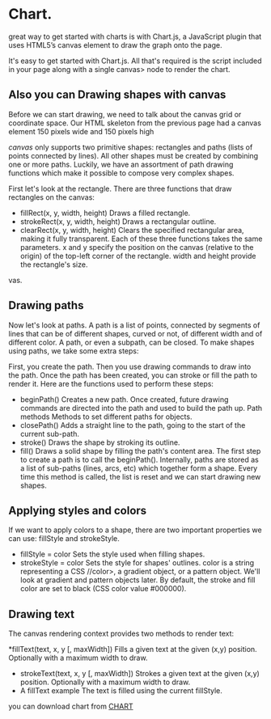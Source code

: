 # **Chart.**

 great way to get started with charts is with Chart.js, a JavaScript plugin that uses HTML5’s canvas element to draw the graph onto the page. 

 It's easy to get started with Chart.js. All that's required is the script included in your page along with a single canvas> node to render the chart.
 


 ## Also you can Drawing shapes with canvas

Before we can start drawing, we need to talk about the canvas grid or coordinate space. Our HTML skeleton from the previous page had a canvas element 150 pixels wide and 150 pixels high

 *canvas* only supports two primitive shapes: rectangles and paths (lists of points connected by lines). All other shapes must be created by combining one or more paths. Luckily, we have an assortment of path drawing functions which make it possible to compose very complex shapes.

First let's look at the rectangle. There are three functions that draw rectangles on the canvas:

* fillRect(x, y, width, height)
Draws a filled rectangle.
* strokeRect(x, y, width, height)
Draws a rectangular outline.
* clearRect(x, y, width, height)
Clears the specified rectangular area, making it fully transparent.
Each of these three functions takes the same parameters. x and y specify the position on the canvas (relative to the origin) of the top-left corner of the rectangle. width and height provide the rectangle's size.

vas.

## Drawing paths
Now let's look at paths. A path is a list of points, connected by segments of lines that can be of different shapes, curved or not, of different width and of different color. A path, or even a subpath, can be closed. To make shapes using paths, we take some extra steps:

First, you create the path.
Then you use drawing commands to draw into the path.
Once the path has been created, you can stroke or fill the path to render it.
Here are the functions used to perform these steps:

* beginPath()
Creates a new path. Once created, future drawing commands are directed into the path and used to build the path up.
Path methods
Methods to set different paths for objects.
* closePath()
Adds a straight line to the path, going to the start of the current sub-path.
* stroke()
Draws the shape by stroking its outline.
* fill()
Draws a solid shape by filling the path's content area.
The first step to create a path is to call the beginPath(). Internally, paths are stored as a list of sub-paths (lines, arcs, etc) which together form a shape. Every time this method is called, the list is reset and we can start drawing new shapes.

## Applying styles and colors
If we want to apply colors to a shape, there are two important properties we can use: fillStyle and strokeStyle.

* fillStyle = color
Sets the style used when filling shapes.
* strokeStyle = color
Sets the style for shapes' outlines.
color is a string representing a CSS //color>, a gradient object, or a pattern object. We'll look at gradient and pattern objects later. By default, the stroke and fill color are set to black (CSS color value #000000).


## Drawing text
The canvas rendering context provides two methods to render text:

*fillText(text, x, y [, maxWidth])
Fills a given text at the given (x,y) position. Optionally with a maximum width to draw.
* strokeText(text, x, y [, maxWidth])
Strokes a given text at the given (x,y) position. Optionally with a maximum width to draw.
* A fillText example
The text is filled using the current fillStyle.




you can download chart from [CHART](https://github.com/chartjs/Chart.js.git)